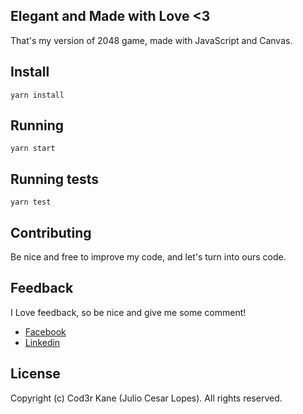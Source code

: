 ## Elegant and Made with Love <3
That's my version of 2048 game, made with JavaScript and Canvas.

## Install
```yarn install```

## Running
```yarn start```

## Running tests
```yarn test```

## Contributing
Be nice and free to improve my code, and let's turn into ours code.

## Feedback
I Love feedback, so be nice and give me some comment!

* [Facebook](https://www.facebook.com/papodeprogramador)
* [Linkedin](https://www.linkedin.com/in/j%C3%BAlio-c%C3%A9sar-lopes-41353063/)

## License
Copyright (c) Cod3r Kane (Julio Cesar Lopes). All rights reserved.
